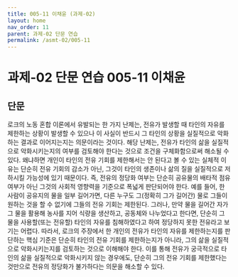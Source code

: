```yaml
---
title: 005-11 이채윤 (과제-02)
layout: home
nav_order: 11
parent: 과제-02 단문 연습
permalink: /asmt-02/005-11
---
```


# 과제-02 단문 연습 005-11 이채윤 

## 단문

로크의 노동 혼합 이론에서 유발되는 한 가지 난제는, 전유가 발생할 때 타인의 자유를 제한하는 상황이 발생할 수 있으나 이 사실이 반드시 그 타인의 상황을 실질적으로 악화하는 결과로 이어지는지는 의문이라는 것이다. 해당 난제는, 전유가 타인의 삶을 실질적으로 악화시키는지의 여부를 검토해야 한다는 것으로 조건을 구체화함으로써 해소될 수 있다. 왜냐하면 개인이 타인의 전유 기회를 제한해서는 안 된다고 볼 수 있는 실체적 이유는 단순히 전유 기회의 감소가 아닌, 그것이 타인의 생존이나 삶의 질을 실질적으로 저하시킬 가능성에 있기 때문이다. 즉, 전유의 정당화 여부는 단순히 공유물의 배타적 점유 여부가 아닌 그것의 사회적 영향력을 기준으로 폭넓게 판단되어야 한다. 예를 들어, 한 사람이 공유지의 물을 일부 길어가면, 다른 누구도 그(정확히 그가 길어간) 물로 그들이 원하는 것을 할 수 없기에 그들의 전유 기회는 제한된다. 그러나, 만약 물을 길어간 자가 그 물을 활용해 농사를 지어 식량을 생산하고, 공동체와 나누었다고 한다면, 단순히 그 물을 사용할(또는 전유할) 타인의 자유를 침해하였다고 하여 정당하지 못한 전유라고 보기는 어렵다. 따라서, 로크의 주장에서 한 개인의 전유가 타인의 자유를 제한하는지를 판단하는 핵심 기준은 단순히 타인의 전유 기회를 제한하는지가 아니라, 그의 삶을 실질적으로 악화시키는지를 검토하는 것으로 이해해야 한다. 이를 통해 전유가 궁극적으로 타인의 삶을 실질적으로 악화시키지 않는 경우에도, 단순히 그의 전유 기회를 제한했다는 것만으로 전유의 정당화가 불가하다는 의문을 해소할 수 있다. 

